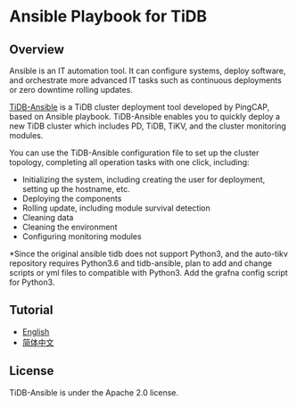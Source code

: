 # Ansible Playbook for TiDB
## Overview
Ansible is an IT automation tool. It can configure systems, deploy software, and orchestrate more advanced IT tasks such as continuous deployments or zero downtime rolling updates.

[TiDB-Ansible](https://github.com/pingcap/tidb-ansible) is a TiDB cluster deployment tool developed by PingCAP, based on Ansible playbook. TiDB-Ansible enables you to quickly deploy a new TiDB cluster which includes PD, TiDB, TiKV, and the cluster monitoring modules.
 
You can use the TiDB-Ansible configuration file to set up the cluster topology, completing all operation tasks with one click, including:
	
- Initializing the system, including creating the user for deployment, setting up the hostname, etc.
- Deploying the components
- Rolling update, including module survival detection
- Cleaning data
- Cleaning the environment
- Configuring monitoring modules

*Since the original ansible tidb does not support Python3, and the auto-tikv repository requires Python3.6 and tidb-ansible, plan to add and change scripts or yml files to compatible with Python3. Add the grafna config script for Python3.

## Tutorial

- [English](https://pingcap.com/docs/dev/how-to/deploy/orchestrated/ansible/)
- [简体中文](https://pingcap.com/docs-cn/op-guide/ansible-deployment/)

## License
TiDB-Ansible is under the Apache 2.0 license. 
